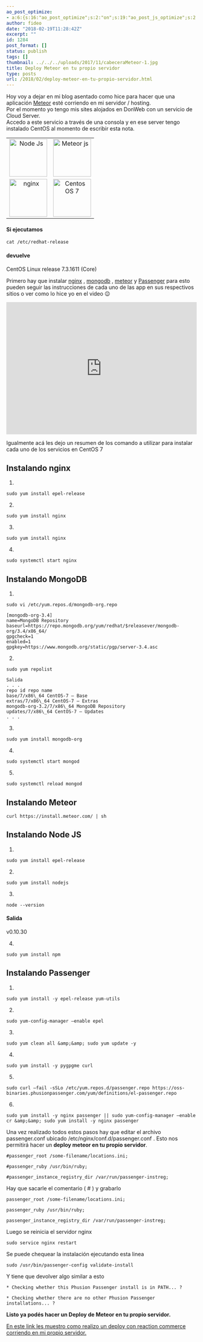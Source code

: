 ```yaml
---
ao_post_optimize:
- a:6:{s:16:"ao_post_optimize";s:2:"on";s:19:"ao_post_js_optimize";s:2:"on";s:20:"ao_post_css_optimize";s:2:"on";s:12:"ao_post_ccss";s:2:"on";s:16:"ao_post_lazyload";s:2:"on";s:15:"ao_post_preload";s:0:"";}
author: fideo
date: "2018-02-19T11:28:42Z"
excerpt: ""
id: 1284
post_format: []
status: publish
tags: []
thumbnail: ../../../uploads/2017/11/cabeceraMeteor-1.jpg
title: Deploy Meteor en tu propio servidor
type: posts
url: /2018/02/deploy-meteor-en-tu-propio-servidor.html
---
```


Hoy voy a dejar en mi blog asentado como hice para hacer que una aplicación [Meteor](https://guide.meteor.com/deployment.html) esté corriendo en mi servidor / hosting.  
Por el momento yo tengo mis sites alojados en DonWeb con un servicio de Cloud Server.  
Accedo a este servicio a través de una consola y en ese server tengo instalado CentOS al momento de escribir esta nota.

<table>
    <tbody>
        <tr>
            <td align="center">
                <img src="/assets/uploads/2018/02/nodejs-new-pantone-white.png" alt="Node Js" title="Node Js" width="100" />
            </td>
            <td align="center">
                <img src="/assets/uploads/2018/02/Meteor-logo.png" alt="Meteor js" width="100" />
            </td>
        </tr>
        <tr>
            <td align="center">
                <img src="/assets/uploads/2018/02/nginx-logo-1000x1000.png" alt="nginx" title="nginx"  width="100" />
            </td>
            <td align="center">
                <img src="/assets/uploads/2018/02/centos_logo.png" alt="Centos OS 7" title="Centos OS 7" width="100">
            </td>
        </tr>
    </tbody>
</table>

#### Si ejecutamos 

```
cat /etc/redhat-release
```

#### devuelve
CentOS Linux release 7.3.1611 (Core)

Primero hay que instalar [nginx](https://nginx.org/en/) , [mongodb](https://www.mongodb.com/es) , [meteor](https://www.meteor.com/) y [Passenger](https://www.phusionpassenger.com/) para esto pueden seguir las instrucciones de cada uno de las app en sus respectivos sitios o ver como lo hice yo en el video 😉

<iframe allow="accelerometer; autoplay; clipboard-write; encrypted-media; gyroscope; picture-in-picture; web-share" allowfullscreen="" frameborder="0" height="350" loading="lazy" referrerpolicy="strict-origin-when-cross-origin" src="https://www.youtube.com/embed/5sbQyFfw3N8?feature=oembed" title="Deploy Meteor en tu propio servidor" width="100%"></iframe>

Igualmente acá les dejo un resumen de los comando a utilizar para instalar cada uno de los servicios en CentOS 7

Instalando nginx
----------------

1)
```
sudo yum install epel-release
```
2)
```
sudo yum install nginx
```
3)
```
sudo yum install nginx
``` 
4)
```
sudo systemctl start nginx
``` 


Instalando MongoDB
------------------

1)
```
sudo vi /etc/yum.repos.d/mongodb-org.repo

[mongodb-org-3.4]
name=MongoDB Repository
baseurl=https://repo.mongodb.org/yum/redhat/$releasever/mongodb-org/3.4/x86_64/
gpgcheck=1
enabled=1
gpgkey=https://www.mongodb.org/static/pgp/server-3.4.asc
```

2) 
```
sudo yum repolist

Salida  
. . .  
repo id repo name  
base/7/x86\_64 CentOS-7 – Base  
extras/7/x86\_64 CentOS-7 – Extras  
mongodb-org-3.2/7/x86\_64 MongoDB Repository  
updates/7/x86\_64 CentOS-7 – Updates  
. . .
```

3)
```
sudo yum install mongodb-org
```

4)
``` 
sudo systemctl start mongod
```

5)
``` 
sudo systemctl reload mongod
```

Instalando Meteor
-----------------

```
curl https://install.meteor.com/ | sh
```

Instalando Node JS
------------------

1)
```
sudo yum install epel-release
```

2)
```
sudo yum install nodejs
```

3) 
```
node --version
```

#### Salida

v0.10.30

4) 
```
sudo yum install npm
```

Instalando Passenger
--------------------

1)
```
sudo yum install -y epel-release yum-utils
```

2) 
```
sudo yum-config-manager –enable epel
```

3) 
```
sudo yum clean all &amp;&amp; sudo yum update -y
```

4)
```
sudo yum install -y pygpgme curl
```

5)
```
sudo curl –fail -sSLo /etc/yum.repos.d/passenger.repo https://oss-binaries.phusionpassenger.com/yum/definitions/el-passenger.repo
```

6)
```
sudo yum install -y nginx passenger || sudo yum-config-manager –enable cr &amp;&amp; sudo yum install -y nginx passenger
```

Una vez realizado todos estos pasos hay que editar el archivo passenger.conf ubicado /etc/nginx/conf.d/passenger.conf . Esto nos permitirá hacer un **deploy meteor en tu propio servidor**.

```
#passenger_root /some-filename/locations.ini;

#passenger_ruby /usr/bin/ruby;

#passenger_instance_registry_dir /var/run/passenger-instreg;

```

Hay que sacarle el comentario ( # ) y grabarlo

```
passenger_root /some-filename/locations.ini;

passenger_ruby /usr/bin/ruby;

passenger_instance_registry_dir /var/run/passenger-instreg;

```

Luego se reinicia el servidor nginx

```
sudo service nginx restart
```

Se puede chequear la instalación ejecutando esta linea

```
sudo /usr/bin/passenger-config validate-install
```

Y tiene que devolver algo similar a esto

```
* Checking whether this Phusion Passenger install is in PATH... ?

* Checking whether there are no other Phusion Passenger installations... ?

```

 **Listo ya podés hacer un Deploy de Meteor en tu propio servidor.**

[En este link les muestro como realizo un deploy con reaction commerce corriendo en mi propio servidor.](/2017/09/reaction-commerce-usando-propio-servidor)
